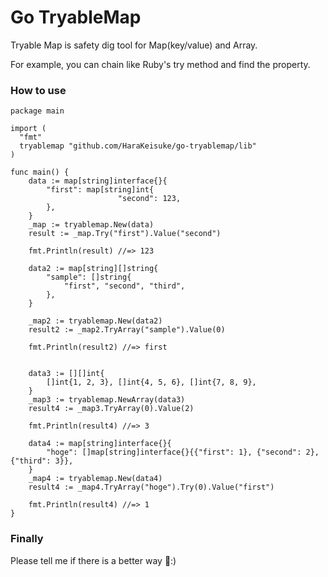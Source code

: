 # Go TryableMap

Tryable Map is safety dig tool for Map(key/value) and Array.

For example, you can chain like Ruby's try method and find the property.

### How to use

```
package main

import (
  "fmt"
  tryablemap "github.com/HaraKeisuke/go-tryablemap/lib"
)

func main() {
	data := map[string]interface{}{
		"first": map[string]int{
						"second": 123,
		},
	}
	_map := tryablemap.New(data)
	result := _map.Try("first").Value("second")

	fmt.Println(result) //=> 123

	data2 := map[string][]string{
		"sample": []string{
			"first", "second", "third",
		},
	}

	_map2 := tryablemap.New(data2)
	result2 := _map2.TryArray("sample").Value(0)

	fmt.Println(result2) //=> first


	data3 := [][]int{
		[]int{1, 2, 3}, []int{4, 5, 6}, []int{7, 8, 9},
	}
	_map3 := tryablemap.NewArray(data3)
	result4 := _map3.TryArray(0).Value(2)

	fmt.Println(result4) //=> 3

	data4 := map[string]interface{}{
		"hoge": []map[string]interface{}{{"first": 1}, {"second": 2}, {"third": 3}},
	}
	_map4 := tryablemap.New(data4)
	result4 := _map4.TryArray("hoge").Try(0).Value("first")

	fmt.Println(result4) //=> 1
}
```


### Finally

Please tell me if there is a better way :)
